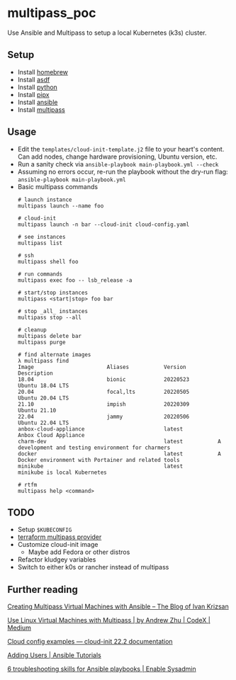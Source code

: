 # multipass_poc

Use Ansible and Multipass to setup a local Kubernetes (k3s) cluster.

## Setup
* Install [homebrew](https://brew.sh/)
* Install [asdf](https://asdf-vm.com/guide/getting-started.html#_1-install-dependencies)
* Install [python](https://github.com/danhper/asdf-python)
* Install [pipx](https://pypa.github.io/pipx/#install-pipx)
* Install [ansible](https://docs.ansible.com/ansible/latest/installation_guide/intro_installation.html#from-pip)
* Install [multipass](https://multipass.run/)

## Usage
* Edit the `templates/cloud-init-template.j2` file to your heart's content. Can add nodes, change hardware provisioning, Ubuntu version, etc.
* Run a sanity check via `ansible-playbook main-playbook.yml --check`
* Assuming no errors occur, re-run the playbook without the dry-run flag: `ansible-playbook main-playbook.yml`
* Basic multipass commands
    ```
    # launch instance
    multipass launch --name foo

    # cloud-init
    multipass launch -n bar --cloud-init cloud-config.yaml

    # see instances
    multipass list

    # ssh
    multipass shell foo

    # run commands
    multipass exec foo -- lsb_release -a

    # start/stop instances
    multipass <start|stop> foo bar

    # stop _all_ instances
    multipass stop --all

    # cleanup
    multipass delete bar
    multipass purge

    # find alternate images
    λ multipass find
    Image                       Aliases           Version          Description
    18.04                       bionic            20220523         Ubuntu 18.04 LTS
    20.04                       focal,lts         20220505         Ubuntu 20.04 LTS
    21.10                       impish            20220309         Ubuntu 21.10
    22.04                       jammy             20220506         Ubuntu 22.04 LTS
    anbox-cloud-appliance                         latest           Anbox Cloud Appliance
    charm-dev                                     latest           A development and testing environment for charmers
    docker                                        latest           A Docker environment with Portainer and related tools
    minikube                                      latest           minikube is local Kubernetes

    # rtfm
    multipass help <command>
    ```

## TODO
* Setup `$KUBECONFIG`
* [terraform multipass provider](https://github.com/roiterorh/multipass-terraform)
* Customize cloud-init image
  * Maybe add Fedora or other distros
* Refactor kludgey variables
* Switch to either k0s or rancher instead of multipass

## Further reading
[Creating Multipass Virtual Machines with Ansible – The Blog of Ivan Krizsan](https://www.ivankrizsan.se/2021/10/10/creating-multipass-virtual-machines-with-ansible/)

[Use Linux Virtual Machines with Multipass | by Andrew Zhu | CodeX | Medium](https://medium.com/codex/use-linux-virtual-machines-with-multipass-4e2b620cc6)

[Cloud config examples — cloud-init 22.2 documentation](https://cloudinit.readthedocs.io/en/latest/topics/examples.html)

[Adding Users | Ansible Tutorials](https://www.ansibletutorials.com/adding-users)

[6 troubleshooting skills for Ansible playbooks | Enable Sysadmin](https://www.redhat.com/sysadmin/troubleshoot-ansible-playbooks)
